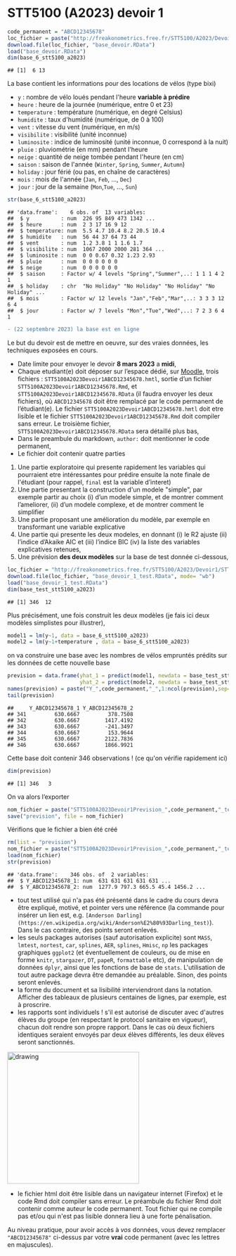 STT5100 (A2023) devoir 1
================

``` r
code_permanent = "ABCD12345678"
loc_fichier = paste("http://freakonometrics.free.fr/STT5100/A2023/Devoir1/STT5100A2023Devoir1",code_permanent,".RData",sep="")
download.file(loc_fichier, "base_devoir.RData")
load("base_devoir.RData")
dim(base_6_stt5100_a2023)
```

    ## [1]  6 13

La base contient les informations pour des locations de vélos (type bixi)

- `y` : nombre de vélo loués pendant l'heure **variable à prédire**
- `heure` : heure de la journée (numérique, entre 0 et 23)
- `temperature` : température (numérique, en degré Celsius)
- `humidite` : taux d'humidité (numérique, de 0 à 100)
- `vent` : vitesse du vent (numérique, en m/s)
- `visibilite` : visibilité (unité inconnue)
- `luminosite` : indice de luminosité (unité inconnue, 0 correspond à la nuit)
- `pluie` : pluviométrie (en mm) pendant l'heure
- `neige` : quantité de neige tombée pendant l'heure (en cm)
- `saison` : saison de l'année (`Winter`, `Spring`, `Summer`, `Autumn`)
- `holiday` : jour férié (ou pas, en chaîne de caractères)
- `mois` : mois de l'année (`Jan`, `Feb`, ..., `Dec`)
- `jour` : jour de la semaine (`Mon`,`Tue`, ..., `Sun`)

``` r
str(base_6_stt5100_a2023)
```

    ## 'data.frame':    6 obs. of  13 variables:
    ##  $ y          : num  226 95 849 473 1342 ...
    ##  $ heure      : num  2 3 17 16 9 12
    ##  $ temperature: num  5.5 4.7 10.4 8.2 20.5 10.4
    ##  $ humidite   : num  56 44 37 64 73 44
    ##  $ vent       : num  1.2 3.8 1 1 1.6 1.7
    ##  $ visibilite : num  1067 2000 2000 281 364 ...
    ##  $ luminosite : num  0 0 0.67 0.32 1.23 2.93
    ##  $ pluie      : num  0 0 0 0 0 0
    ##  $ neige      : num  0 0 0 0 0 0
    ##  $ saison     : Factor w/ 4 levels "Spring","Summer",..: 1 1 1 4 2 1
    ##  $ holiday    : chr  "No Holiday" "No Holiday" "No Holiday" "No Holiday" ...
    ##  $ mois       : Factor w/ 12 levels "Jan","Feb","Mar",..: 3 3 3 12 6 4
    ##  $ jour       : Factor w/ 7 levels "Mon","Tue","Wed",..: 7 2 3 6 4 1

``` diff
- (22 septembre 2023) la base est en ligne
```

Le but du devoir est de mettre en oeuvre, sur des vraies données, les
techniques exposées en cours.

*   Date limite pour envoyer le devoir **8 mars 2023** a **midi**,
*   Chaque etudiant(e) doit déposer sur l’espace dédié, sur [Moodle](https://ena01.uqam.ca/mod/assign/view.php?id=3199734),
    trois fichiers : `STT5100A2023Devoir1ABCD12345678.hmtl`, sortie d’un fichier
    `STT5100A2023Devoir1ABCD12345678.Rmd`, et `STT5100A2023Devoir1ABCD12345678.RData` (il faudra envoyer les deux fichiers), où
    `ABCD12345678` doit être remplacé par le code permanent de
    l’étudiant(e). Le fichier `STT5100A2023Devoir1ABCD12345678.hmtl` doit etre
    lisible et le fichier `STT5100A2023Devoir1ABCD12345678.Rmd` doit compiler sans
    erreur. Le troisième fichier, `STT5100A2023Devoir1ABCD12345678.RData`
    sera détaillé plus bas,
*   Dans le preambule du markdown, `author:` doit mentionner le code
    permanent,
*  Le fichier doit contenir quatre parties

1.  Une partie exploratoire qui presente rapidement les variables qui
    pourraient etre intéressantes pour prédire ensuite la note finale de l'étudiant (pour rappel, `final` est la variable d’interet)
2.  Une partie presentant la construction d'un modele "simple", par exemple 
    partir au choix (i) d’un modele simple, et de montrer comment
    l’ameliorer, (ii) d’un modele complexe, et de montrer comment le
    simplifier
3.  Une partie proposant une amélioration du modèle, par exemple en transformant une variable explicative
4.  Une partie qui presente les deux modeles, en donnant (i) le R2
    ajuste (ii) l’indice d’Akaike AIC et (iii) l’indice BIC (iv) la
    liste des variables explicatives retenues,
4.  Une prévision **des deux modèles** sur la base de test donnée ci-dessous,

``` r
loc_fichier = "http://freakonometrics.free.fr/STT5100/A2023/Devoir1/STT5100A2023Devoir1TEST.RData"
download.file(loc_fichier, "base_devoir_1_test.RData", mode= "wb")
load("base_devoir_1_test.RData")
dim(base_test_stt5100_a2023)
```

    ## [1] 346  12

Plus précisément, une fois construit les deux modèles (je fais ici deux modèles simplistes pour illustrer),

``` r
model1 = lm(y~1, data = base_6_stt5100_a2023)
model2 = lm(y~1+temperature , data = base_6_stt5100_a2023)
```

on va construire une base avec les nombres de vélos empruntés prédits sur les données de cette
nouvelle base

``` r
prevision = data.frame(yhat_1 = predict(model1, newdata = base_test_stt5100_a2023),
                       yhat_2 = predict(model2, newdata = base_test_stt5100_a2023))
names(prevision) = paste("Y_",code_permanent,"_",1:ncol(prevision),sep="")
tail(prevision)
```

    ##     Y_ABCD12345678_1 Y_ABCD12345678_2
    ## 341         630.6667         378.7508
    ## 342         630.6667        1417.4192
    ## 343         630.6667        -241.3497
    ## 344         630.6667         153.9644
    ## 345         630.6667        2122.7836
    ## 346         630.6667        1866.9921

Cette base doit contenir 346 observations ! (ce qu'on vérifie rapidement ici)

``` r
dim(prevision)
```

    ## [1] 346   3

On va alors l’exporter

``` r
nom_fichier = paste("STT5100A2023Devoir1Prevision_",code_permanent,"_test.RData",sep="")
save("prevision", file = nom_fichier)
```

Vérifions que le fichier a bien été créé

``` r
rm(list = "prevision")
nom_fichier = paste("STT5100A2023Devoir1Prevision_",code_permanent,"_test.RData",sep="")
load(nom_fichier)
str(prevision)
```

    ## 'data.frame':    346 obs. of  2 variables:
    ##  $ Y_ABCD12345678_1: num  631 631 631 631 631 ...
    ##  $ Y_ABCD12345678_2: num  1277.9 797.3 665.5 45.4 1456.2 ...


* tout test utilisé qui n'a pas été présenté dans le cadre du cours devra être expliqué, motivé, et pointer vers une référence (la commande pour insérer un lien est, e.g. `[Anderson Darling](https://en.wikipedia.org/wiki/Anderson%E2%80%93Darling_test)`). Dans le cas contraire, des points seront enlevés.
* les seuls packages autorises (sauf autorisation explicite) sont `MASS`, `lmtest`, `nortest`, `car`, `splines`, `AER`, `splines`, `Hmisc`, `np` les packages graphiques `ggplot2` (et éventuellement de couleurs, ou de mise en forme `knitr`, `stargazer`, `DT`, `papeR`, `formattable` etc), de manipulation de données `dplyr`, ainsi que les fonctions de base de `stats`. L'utilisation de tout autre package devra être demandée au préalable. Sinon, des points seront enlevés.
* la forme du document et sa lisibilité interviendront dans la notation. Afficher des tableaux de plusieurs centaines de lignes, par exemple, est à proscrire.
* les rapports sont individuels ! s'il est autorisé de discuter avec d'autres élèves du groupe (en respectant le protocol sanitaire en vigueur), chacun doit rendre son propre rapport. Dans le cas où deux fichiers identiques seraient envoyés par deux élèves différents, les deux élèves seront sanctionnés.

<img src="https://github.com/freakonometrics/STT5100/blob/master/archives/A2018/obviously.png" alt="drawing" width="300" align=right/>

* le fichier html doit être lisible dans un navigateur internet (Firefox) et le code Rmd doit compiler sans erreur. Le préambule du fichier Rmd doit contenir comme auteur le code permanent. Tout fichier qui ne compile pas et/ou qui n'est pas lisible donnera lieu à une forte pénalisation.

Au niveau pratique, pour avoir accès à _vos_ données, vous devez remplacer `"ABCD12345678"` ci-dessus par votre **vrai** code permanent (avec les lettres en majuscules).
